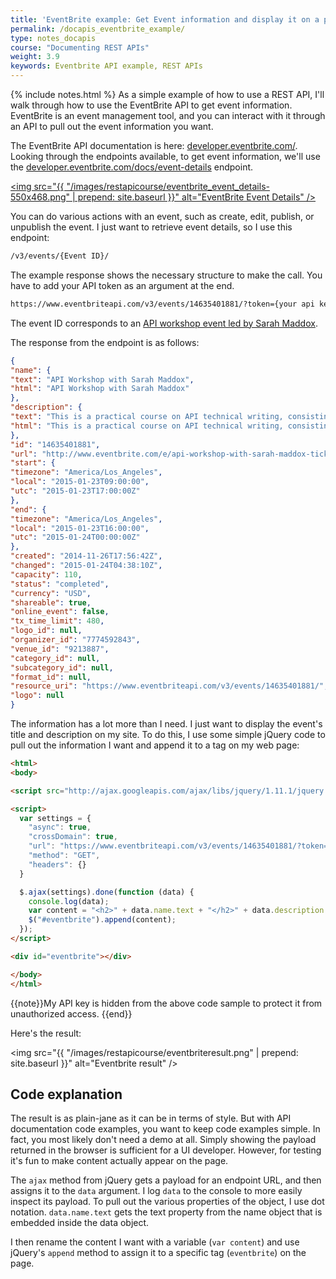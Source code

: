 ```yaml
---
title: 'EventBrite example: Get Event information and display it on a page'
permalink: /docapis_eventbrite_example/
type: notes_docapis
course: "Documenting REST APIs"
weight: 3.9
keywords: Eventbrite API example, REST APIs
---
```


{% include notes.html %}
As a simple example of how to use a REST API, I'll walk through how to use the EventBrite API to get event information. EventBrite is an event management tool, and you can interact with it through an API to pull out the event information you want.

The EventBrite API documentation is here: [developer.eventbrite.com/](https://developer.eventbrite.com/). Looking through the endpoints available, to get event information, we'll use the [developer.eventbrite.com/docs/event-details](https://developer.eventbrite.com/docs/event-details/) endpoint.

<a href="https://developer.eventbrite.com/docs/event-details/"><img src="{{ "/images/restapicourse/eventbrite_event_details-550x468.png" | prepend: site.baseurl }}" alt="EventBrite Event Details" /></a>

You can do various actions with an event, such as create, edit, publish, or unpublish the event. I just want to retrieve event details, so I use this endpoint:

```html
/v3/events/{Event ID}/
```

The example response shows the necessary structure to make the call. You have to add your API token as an argument at the end.

```html
https://www.eventbriteapi.com/v3/events/14635401881/?token={your api key}
```

The event ID corresponds to an [API workshop event led by Sarah Maddox](https://www.eventbrite.com/e/api-workshop-with-sarah-maddox-tickets-14635401881).

The response from the endpoint is as follows:

```json
{
"name": {
"text": "API Workshop with Sarah Maddox",
"html": "API Workshop with Sarah Maddox"
},
"description": {
"text": "This is a practical course on API technical writing, consisting of lectures interspersed with hands­on sessions where participants will apply what they have learned. The focus will be on APIs themselves as well as on documentation, since technical writers need to be able to understand and use a product before they can document it. \nThe course will include the following sessions:  \n\nLecture: Introduction to APIs, including a demo of some REST and JavaScript APIs.\nHands­on: Play with a REST API and a JavaScript API.\nLecture: JavaScript essentials.\nHands­on: Use JavaScript to exercise the sample JavaScript API in a more in­depth manner.\nLecture: The components of API documentation.\nHands­on: Generate reference documentation using Javadoc.\nLecture: Beyond Javadoc ­ other doc generation tools.\n\nLunch will be provided. \nFor more details, see http://www.stc-siliconvalley.org/2014/11/21/api-workshop-sarah-maddox/. ",
"html": "This is a practical course on API technical writing, consisting of lectures interspersed with hands­on sessions where participants will apply what they have learned. The focus will be on APIs themselves as well as on documentation, since technical writers need to be able to understand and use a product before they can document it.\r\n<SPAN STYLE=\"line-height: 1.6em;\">The course will include the following sessions: </SPAN>\r\n<UL>\r\n<LI><SPAN STYLE=\"line-height: 1.6em;\">Lecture: Introduction to APIs, including a demo of some REST and JavaScript APIs.</SPAN></LI>\r\n<LI><SPAN STYLE=\"line-height: 1.6em;\">Hands­on: Play with a REST API and a JavaScript API.</SPAN></LI>\r\n<LI><SPAN STYLE=\"line-height: 1.6em;\">Lecture: JavaScript essentials.</SPAN></LI>\r\n<LI><SPAN STYLE=\"line-height: 1.6em;\">Hands­on: Use JavaScript to exercise the sample JavaScript API in a more in­depth manner.</SPAN></LI>\r\n<LI><SPAN STYLE=\"line-height: 1.6em;\">Lecture: The components of API documentation.</SPAN></LI>\r\n<LI><SPAN STYLE=\"line-height: 1.6em;\">Hands­on: Generate reference documentation using Javadoc.</SPAN></LI>\r\n<LI><SPAN STYLE=\"line-height: 1.6em;\">Lecture: Beyond Javadoc ­ other doc generation tools.</SPAN></LI>\r\n</UL>\r\n<DIV><SPAN STYLE=\"line-height: 16px;\"><SPAN STYLE=\"line-height: 16px;\">Lunch will be provided. </SPAN></SPAN></DIV>\r\n<SPAN STYLE=\"line-height: 16px; font-family: Verdana, Arial, Helvetica, sans-serif; font-size: 10px;\">For more details, see <A HREF=\"http://www.stc-siliconvalley.org/2014/11/21/api-workshop-sarah-maddox/\" REL=\"nofollow\">http://www.stc-siliconvalley.org/2014/11/21/api-workshop-sarah-maddox/</A>.</SPAN>"
},
"id": "14635401881",
"url": "http://www.eventbrite.com/e/api-workshop-with-sarah-maddox-tickets-14635401881",
"start": {
"timezone": "America/Los_Angeles",
"local": "2015-01-23T09:00:00",
"utc": "2015-01-23T17:00:00Z"
},
"end": {
"timezone": "America/Los_Angeles",
"local": "2015-01-23T16:00:00",
"utc": "2015-01-24T00:00:00Z"
},
"created": "2014-11-26T17:56:42Z",
"changed": "2015-01-24T04:38:10Z",
"capacity": 110,
"status": "completed",
"currency": "USD",
"shareable": true,
"online_event": false,
"tx_time_limit": 480,
"logo_id": null,
"organizer_id": "7774592843",
"venue_id": "9213887",
"category_id": null,
"subcategory_id": null,
"format_id": null,
"resource_uri": "https://www.eventbriteapi.com/v3/events/14635401881/",
"logo": null
}
```

The information has a lot more than I need. I just want to display the event's title and description on my site. To do this, I use some simple jQuery code to pull out the information I want and append it to a tag on my web page:

```html
<html>
<body>

<script src="http://ajax.googleapis.com/ajax/libs/jquery/1.11.1/jquery.min.js"></script>

<script>
  var settings = {
    "async": true,
    "crossDomain": true,
    "url": "https://www.eventbriteapi.com/v3/events/14635401881/?token={api_key}",
    "method": "GET",
    "headers": {}
  }

  $.ajax(settings).done(function (data) {
    console.log(data);
    var content = "<h2>" + data.name.text + "</h2>" + data.description.html;
    $("#eventbrite").append(content);
  });
</script>

<div id="eventbrite"></div>

</body>
</html>
```

{{note}}My API key is hidden from the above code sample to protect it from unauthorized access. {{end}}

Here's the result:

<img src="{{ "/images/restapicourse/eventbriteresult.png" | prepend: site.baseurl }}" alt="Eventbrite result" />

## Code explanation

The result is as plain-jane as it can be in terms of style. But with API documentation code examples, you want to keep code examples simple. In fact, you most likely don't need a demo at all. Simply showing the payload returned in the browser is sufficient for a UI developer. However, for testing it's fun to make content actually appear on the page.

The `ajax` method from jQuery gets a payload for an endpoint URL, and then assigns it to the `data` argument. I log `data` to the console to more easily inspect its payload. To pull out the various properties of the object, I use dot notation. `data.name.text` gets the text property from the name object that is embedded inside the data object.

I then rename the content I want with a variable (`var content`) and use jQuery's `append` method to assign it to a specific tag (`eventbrite`) on the page.
